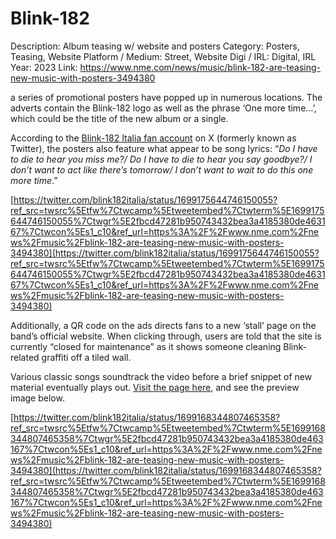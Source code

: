 # Blink-182

Description: Album teasing w/ website and posters
Category: Posters, Teasing, Website
Platform / Medium: Street, Website
Digi / IRL: Digital, IRL
Year: 2023
Link: https://www.nme.com/news/music/blink-182-are-teasing-new-music-with-posters-3494380

a series of promotional posters have popped up in numerous locations. The adverts contain the Blink-182 logo as well as the phrase ‘One more time…’, which could be the title of the new album or a single.

According to the [Blink-182 Italia fan account](https://twitter.com/blink182italia?s=20) on X (formerly known as Twitter), the posters also feature what appear to be song lyrics: “*Do I have to die to hear you miss me?/ Do I have to die to hear you say goodbye?/ I don’t want to act like there’s tomorrow/ I don’t want to wait to do this one more time*.”

[https://twitter.com/blink182italia/status/1699175644746150055?ref_src=twsrc%5Etfw%7Ctwcamp%5Etweetembed%7Ctwterm%5E1699175644746150055%7Ctwgr%5E2fbcd47281b950743432bea3a4185380de463167%7Ctwcon%5Es1_c10&ref_url=https%3A%2F%2Fwww.nme.com%2Fnews%2Fmusic%2Fblink-182-are-teasing-new-music-with-posters-3494380](https://twitter.com/blink182italia/status/1699175644746150055?ref_src=twsrc%5Etfw%7Ctwcamp%5Etweetembed%7Ctwterm%5E1699175644746150055%7Ctwgr%5E2fbcd47281b950743432bea3a4185380de463167%7Ctwcon%5Es1_c10&ref_url=https%3A%2F%2Fwww.nme.com%2Fnews%2Fmusic%2Fblink-182-are-teasing-new-music-with-posters-3494380)

Additionally, a QR code on the ads directs fans to a new ‘stall’ page on the band’s official website. When clicking through, users are told that the site is currently “closed for maintenance” as it shows someone cleaning Blink-related graffiti off a tiled wall.

Various classic songs soundtrack the video before a brief snippet of new material eventually plays out. [Visit the page here](https://www.blink182.com/stall/), and see the preview image below.

[https://twitter.com/blink182italia/status/1699168344807465358?ref_src=twsrc%5Etfw%7Ctwcamp%5Etweetembed%7Ctwterm%5E1699168344807465358%7Ctwgr%5E2fbcd47281b950743432bea3a4185380de463167%7Ctwcon%5Es1_c10&ref_url=https%3A%2F%2Fwww.nme.com%2Fnews%2Fmusic%2Fblink-182-are-teasing-new-music-with-posters-3494380](https://twitter.com/blink182italia/status/1699168344807465358?ref_src=twsrc%5Etfw%7Ctwcamp%5Etweetembed%7Ctwterm%5E1699168344807465358%7Ctwgr%5E2fbcd47281b950743432bea3a4185380de463167%7Ctwcon%5Es1_c10&ref_url=https%3A%2F%2Fwww.nme.com%2Fnews%2Fmusic%2Fblink-182-are-teasing-new-music-with-posters-3494380)